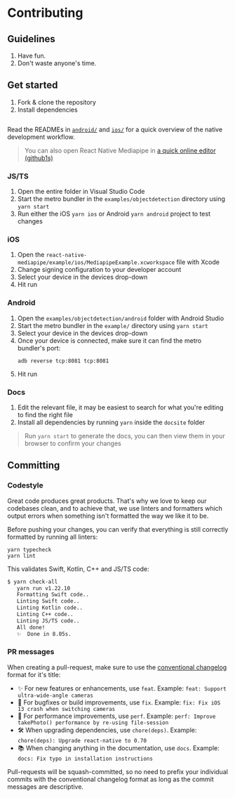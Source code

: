 # Contributing

## Guidelines

1. Have fun.
2. Don't waste anyone's time.

## Get started

1. Fork & clone the repository
2. Install dependencies
   ```

   ```

Read the READMEs in [`android/`](android/README.md) and [`ios/`](ios/README.md) for a quick overview of the native development workflow.

> You can also open React Native Mediapipe in [a quick online editor (github1s)](https://github.com/cdiddy77/react-native-mediapipe)

### JS/TS

1. Open the entire folder in Visual Studio Code
2. Start the metro bundler in the `examples/objectdetection` directory using `yarn start`
3. Run either the iOS `yarn ios` or Android `yarn android` project to test changes


### iOS

1. Open the `react-native-mediapipe/example/ios/MediapipeExample.xcworkspace` file with Xcode
2. Change signing configuration to your developer account
3. Select your device in the devices drop-down
4. Hit run


### Android

1. Open the `examples/objectdetection/android` folder with Android Studio
2. Start the metro bundler in the `example/` directory using `yarn start`
3. Select your device in the devices drop-down
4. Once your device is connected, make sure it can find the metro bundler's port:
   ```
   adb reverse tcp:8081 tcp:8081
   ```
6. Hit run

### Docs

1. Edit the relevant file, it may be easiest to search for what you're editing to find the right file
2. Install all dependencies by running `yarn` inside the `docsite` folder

> Run `yarn start` to generate the docs, you can then view them in your browser to confirm your changes

## Committing

### Codestyle

Great code produces great products. That's why we love to keep our codebases clean, and to achieve that, we use linters and formatters which output errors when something isn't formatted the way we like it to be.

Before pushing your changes, you can verify that everything is still correctly formatted by running all linters:

```
yarn typecheck
yarn lint
```

This validates Swift, Kotlin, C++ and JS/TS code:

```bash
$ yarn check-all
   yarn run v1.22.10
   Formatting Swift code..
   Linting Swift code..
   Linting Kotlin code..
   Linting C++ code..
   Linting JS/TS code..
   All done!
   ✨  Done in 8.05s.
```

### PR messages

When creating a pull-request, make sure to use the [conventional changelog](https://github.com/conventional-changelog/conventional-changelog) format for it's title:

* ✨ For new features or enhancements, use `feat`. Example: `feat: Support ultra-wide-angle cameras`
* 🐛 For bugfixes or build improvements, use `fix`. Example: `fix: Fix iOS 13 crash when switching cameras`
* 💨 For performance improvements, use `perf`. Example: `perf: Improve takePhoto() performance by re-using file-session`
* 🛠️ When upgrading dependencies, use `chore(deps)`. Example: `chore(deps): Upgrade react-native to 0.70`
* 📚 When changing anything in the documentation, use `docs`. Example: `docs: Fix typo in installation instructions`

Pull-requests will be squash-committed, so no need to prefix your individual commits with the conventional changelog format as long as the commit messages are descriptive.
